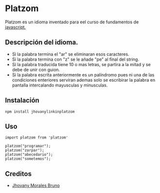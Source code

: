 # Platzom

Platzom es un idioma inventado para eel curso de fundamentos de [javascript.](https://github.com/jhovanylinkin/ProyectoFundamentosJS)


## Descripción  del idioma.

* Si la palabra termina el "ar" se eliminaran esos caracteres.
* Si la palabra termina con "z" se le añade "pe" al final del string.
* Si la palabra traducida tiene 10 o mas letras, se partira a la mitad y se debe de unir con guion.
* Si la palabra escrita anteriormente es un palíndromo pues ni una de las condiciones enteriores serviran ademas solo se escribirar la palabra en pantalla intercalando mayusculas y minusculas.

## Instalación

```
npm install jhovanylinkinplatzom
````
## Uso

```
import platzom from 'platzom'

platzom("programar");
platzom("zarpar");
platzom("abecedario");
platzom("sometemos");
``` 

## Creditos
- [Jhovany Morales Bruno](https://twitter.com/brunoJhovany?lang=es)